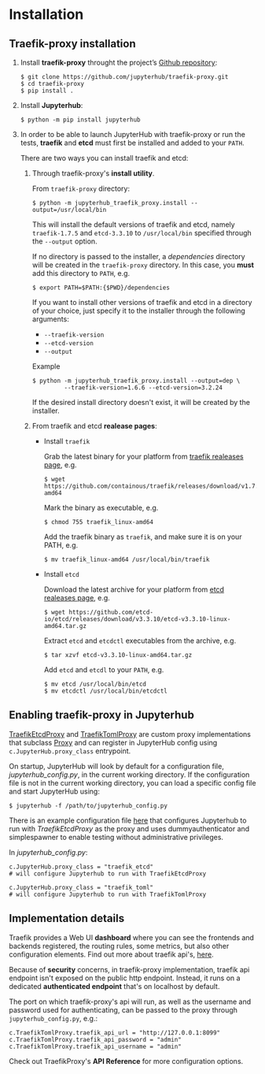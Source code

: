 # Installation


## Traefik-proxy installation

1. Install **traefik-proxy** throught the project’s [Github repository](https://github.com/jupyterhub/traefik-proxy):

    ```
    $ git clone https://github.com/jupyterhub/traefik-proxy.git
    $ cd traefik-proxy
    $ pip install .
    ```

2. Install **Jupyterhub**:
    ```
    $ python -m pip install jupyterhub
    ```

3. In order to be able to launch JupyterHub with traefik-proxy or run the tests, **traefik** and **etcd** must first be installed and added to your `PATH`.
   
   There are two ways you can install traefik and etcd:
   
   1. Through traefik-proxy's **install utility**.

      From `traefik-proxy` directory:

      ```
      $ python -m jupyterhub_traefik_proxy.install --output=/usr/local/bin
      ```
     
      This will install the default versions of traefik and etcd, namely `traefik-1.7.5` and `etcd-3.3.10` to `/usr/local/bin` specified through the `--output` option.

      If no directory is passed to the installer, a *dependencies* directory will be created in the `traefik-proxy` directory. In this case, you **must** add this directory to `PATH`, e.g.

      ```
      $ export PATH=$PATH:{$PWD}/dependencies
      ```

      If you want to install other versions of traefik and etcd in a directory of your choice, just specify it to the installer through the following arguments:
        * `--traefik-version`
        * `--etcd-version`
        * `--output`

      Example
      ```
      $ python -m jupyterhub_traefik_proxy.install --output=dep \
               --traefik-version=1.6.6 --etcd-version=3.2.24
      ```

      If the desired install directory doesn't exist, it will be created by the installer.

    2. From traefik and etcd **realease pages**:
       * Install `traefik`

            Grab the latest binary for your platform from [traefik realeases page](https://github.com/containous/traefik/releases), e.g.

            ```
            $ wget https://github.com/containous/traefik/releases/download/v1.7.0/traefik_linux-amd64
            ```
            Mark the binary as executable, e.g.

            ```
            $ chmod 755 traefik_linux-amd64
            ```
            Add the traefik binary as `traefik`, and make sure it is on your PATH, e.g.

            ```
            $ mv traefik_linux-amd64 /usr/local/bin/traefik
            ```

       * Install `etcd`

            Download the latest archive for your platform from [etcd realeases page](https://github.com/etcd-io/etcd/releases), e.g.

            ```
            $ wget https://github.com/etcd-io/etcd/releases/download/v3.3.10/etcd-v3.3.10-linux-amd64.tar.gz
            ```
            Extract `etcd` and `etcdctl` executables from the archive, e.g.

            ```
            $ tar xzvf etcd-v3.3.10-linux-amd64.tar.gz
            ```
            Add `etcd` and `etcdl` to your `PATH`, e.g.

            ```
            $ mv etcd /usr/local/bin/etcd
            $ mv etcdctl /usr/local/bin/etcdctl
            ```


## Enabling traefik-proxy in Jupyterhub


[TraefikEtcdProxy](https://github.com/jupyterhub/traefik-proxy/blob/master/jupyterhub_traefik_proxy/etcd.py) and [TraefikTomlProxy](https://github.com/jupyterhub/traefik-proxy/blob/master/jupyterhub_traefik_proxy/toml.py) are custom proxy implementations that subclass [Proxy](https://github.com/jupyterhub/jupyterhub/blob/master/jupyterhub/proxy.py) and can register in JupyterHub config using `c.JupyterHub.proxy_class` entrypoint.

On startup, JupyterHub will look by default for a configuration file, *jupyterhub_config.py*, in the current working directory. If the configuration file is not in the current working directory,
you can load a specific config file and start JupyterHub using:

```
$ jupyterhub -f /path/to/jupyterhub_config.py
```

There is an example configuration file [here](https://github.com/jupyterhub/traefik-proxy/blob/master/examples/jupyterhub_config.py) that configures Jupyterhub to run with *TraefikEtcdProxy* as the proxy and uses dummyauthenticator and simplespawner to enable testing without administrative privileges.

In *jupyterhub_config.py*:

```
c.JupyterHub.proxy_class = "traefik_etcd"
# will configure Jupyterhub to run with TraefikEtcdProxy

```

```
c.JupyterHub.proxy_class = "traefik_toml"
# will configure Jupyterhub to run with TraefikTomlProxy
```

## Implementation details


Traefik provides a Web UI **dashboard** where you can see the frontends and backends registered, the routing rules, some metrics, but also other configuration elements. Find out more about traefik api's, [here](https://docs.traefik.io/configuration/api/#security).

Because of **security** concerns, in traefik-proxy implementation, traefik api endpoint isn't exposed on the public http endpoint. Instead, it runs on a dedicated **authenticated endpoint** that's on localhost by default.

The port on which traefik-proxy's api will run, as well as the username and password used for authenticating, can be passed to the proxy through `jupyterhub_config.py`, e.g.:

```
c.TraefikTomlProxy.traefik_api_url = "http://127.0.0.1:8099"
c.TraefikTomlProxy.traefik_api_password = "admin"
c.TraefikTomlProxy.traefik_api_username = "admin"
```

Check out TraefikProxy's **API Reference** for more configuration options.